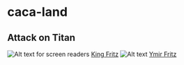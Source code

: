 # caca-land
## Attack on Titan
![Alt text for screen readers](https://m.media-amazon.com/images/M/MV5BZjliODY5MzQtMmViZC00MTZmLWFhMWMtMjMwM2I3OGY1MTRiXkEyXkFqcGc@._V1_FMjpg_UX1000_.jpg "Optional title text for mouseover")
[King Fritz](https://github.com/hanjiruii/caca-land/tree/King-Fritz)
![Alt text](https://static.wikia.nocookie.net/shingekinokyojin/images/3/3e/Fritz_character_image.png/revision/latest?cb=20191020033930)
[Ymir Fritz](https://static.wikia.nocookie.net/shingekinokyojin/images/0/0f/Ymir_Fritz_character_image.png/revision/latest?cb=20191228063655)
